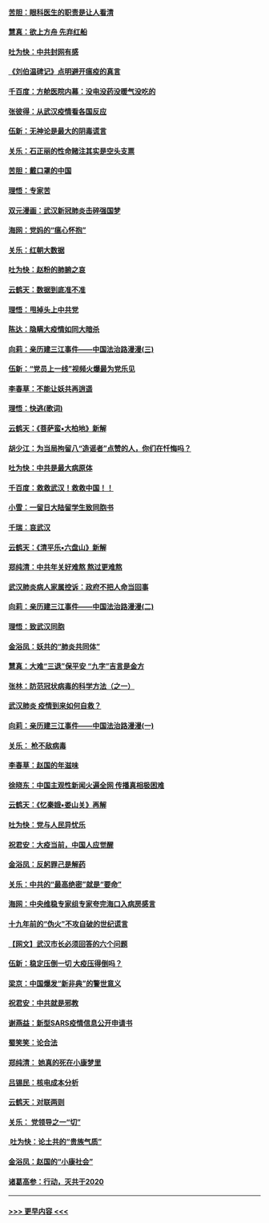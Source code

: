 #### [苦胆：眼科医生的职责是让人看清](../pages/nsc993/n11853840.md?t=02091244) 
#### [慧真：欲上方舟 先弃红船](../pages/nsc993/n11853483.md?t=02091244) 
#### [吐为快：中共封网有感](../pages/nsc993/n11852575.md?t=02091244) 
#### [《刘伯温碑记》点明避开瘟疫的真言](../pages/nsc993/n11852128.md?t=02091244) 
#### [千百度：方舱医院内幕：没电没药没暖气没吃的](../pages/nsc993/n11850211.md?t=02091244) 
#### [张彼得：从武汉疫情看各国反应](../pages/nsc993/n11850102.md?t=02091244) 
#### [伍新：无神论是最大的阴毒谎言](../pages/nsc993/n11846129.md?t=02091244) 
#### [关乐：石正丽的性命赌注其实是空头支票](../pages/nsc993/n11846109.md?t=02091244) 
#### [苦胆：戴口罩的中国](../pages/nsc993/n11845576.md?t=02091244) 
#### [理悟：专家苦](../pages/nsc993/n11845564.md?t=02091244) 
#### [双元漫画：武汉新冠肺炎击碎强国梦](../pages/nsc993/n11843320.md?t=02091244) 
#### [海网：党妈的“瘟心怀抱”](../pages/nsc993/n11840740.md?t=02091244) 
#### [关乐：红朝大数据](../pages/nsc993/n11840675.md?t=02091244) 
#### [吐为快：赵粉的肺腑之哀](../pages/nsc993/n11840618.md?t=02091244) 
#### [云鹤天：数据到底准不准](../pages/nsc993/n11840325.md?t=02091244) 
#### [理悟：甩掉头上中共党](../pages/nsc993/n11838826.md?t=02091244) 
#### [陈达：隐瞒大疫情如同大暗杀](../pages/nsc993/n11838771.md?t=02091244) 
#### [向莉：亲历建三江事件——中国法治路漫漫(三)](../pages/nsc993/n11831825.md?t=02091244) 
#### [伍新：“党员上一线”视频火爆最为党乐见](../pages/nsc993/n11838200.md?t=02091244) 
#### [李春草：不能让妖共再逍遥](../pages/nsc993/n11838102.md?t=02091244) 
#### [理悟：快逃(歌词)](../pages/nsc993/n11838083.md?t=02091244) 
#### [云鹤天：《菩萨蛮▪大柏地》新解](../pages/nsc993/n11838059.md?t=02091244) 
#### [胡少江：为当局拘留八“造谣者”点赞的人，你们在忏悔吗？](../pages/nsc993/n11836801.md?t=02091244) 
#### [吐为快：中共是最大病原体](../pages/nsc993/n11836748.md?t=02091244) 
#### [千百度：救救武汉！救救中国！！](../pages/nsc993/n11836145.md?t=02091244) 
#### [小雪：一留日大陆留学生致同胞书](../pages/nsc993/n11834624.md?t=02091244) 
#### [千瑞：哀武汉](../pages/nsc993/n11833647.md?t=02091244) 
#### [云鹤天：《清平乐▪六盘山》新解](../pages/nsc993/n11833611.md?t=02091244) 
#### [郑纯清：中共年关好难熬 熬过更难熬](../pages/nsc993/n11833489.md?t=02091244) 
#### [武汉肺炎病人家属控诉：政府不把人命当回事](../pages/nsc993/n11833205.md?t=02091244) 
#### [向莉：亲历建三江事件——中国法治路漫漫(二)](../pages/nsc993/n11829102.md?t=02091244) 
#### [理悟：致武汉同胞](../pages/nsc993/n11831522.md?t=02091244) 
#### [金浴凤：妖共的“肺炎共同体”](../pages/nsc993/n11829448.md?t=02091244) 
#### [慧真：大难“三退”保平安 “九字”吉言是金方](../pages/nsc993/n11829501.md?t=02091244) 
#### [张林：防范冠状病毒的科学方法（之一）](../pages/nsc993/n11828618.md?t=02091244) 
#### [武汉肺炎 疫情到来如何自救？](../pages/nsc993/n11827632.md?t=02091244) 
#### [向莉：亲历建三江事件——中国法治路漫漫(一)](../pages/nsc993/n11827190.md?t=02091244) 
#### [关乐： 枪不敌病毒](../pages/nsc993/n11826746.md?t=02091244) 
#### [李春草：赵国的年滋味](../pages/nsc993/n11826321.md?t=02091244) 
#### [徐晓东：中国主观性新闻火遍全网 传播真相极困难](../pages/nsc993/n11826508.md?t=02091244) 
#### [云鹤天：《忆秦娥▪娄山关》再解](../pages/nsc993/n11824682.md?t=02091244) 
#### [吐为快：党与人民异忧乐](../pages/nsc993/n11824660.md?t=02091244) 
#### [祝君安：大疫当前，中国人应觉醒](../pages/nsc993/n11821946.md?t=02091244) 
#### [金浴凤：反躬罪己是解药](../pages/nsc993/n11820280.md?t=02091244) 
#### [关乐：中共的“最高绝密”就是“要命”](../pages/nsc993/n11816946.md?t=02091244) 
#### [海网：中央维稳专家组专家夸完海口入病房感言](../pages/nsc993/n11815138.md?t=02091244) 
#### [十九年前的“伪火”不攻自破的世纪谎言](../pages/nsc993/n11813238.md?t=02091244) 
#### [【网文】武汉市长必须回答的六个问题](../pages/nsc993/n11813848.md?t=02091244) 
#### [伍新：稳定压倒一切 大疫压得倒吗？](../pages/nsc993/n11812634.md?t=02091244) 
#### [梁京：中国爆发“新非典”的警世意义](../pages/nsc993/n11812554.md?t=02091244) 
#### [祝君安：中共就是邪教](../pages/nsc993/n11812431.md?t=02091244) 
#### [谢燕益：新型SARS疫情信息公开申请书](../pages/nsc993/n11808840.md?t=02091244) 
#### [蜀笑笑：论合法](../pages/nsc993/n11808064.md?t=02091244) 
#### [郑纯清： 她真的死在小康梦里](../pages/nsc993/n11806623.md?t=02091244) 
#### [吕锡民：核电成本分析](../pages/nsc993/n11806284.md?t=02091244) 
#### [云鹤天：对联两则](../pages/nsc993/n11805957.md?t=02091244) 
#### [关乐： 党领导之一“切”](../pages/nsc993/n11804505.md?t=02091244) 
#### [ 吐为快：论土共的“贵族气质”](../pages/nsc993/n11804490.md?t=02091244) 
#### [金浴凤：赵国的“小康社会”](../pages/nsc993/n11804452.md?t=02091244) 
#### [诸葛高参：行动，灭共于2020](../pages/nsc993/n11804120.md?t=02091244) 

----
#### [ >>> 更早内容 <<< ](../indexes/nsc993-earlier.md)
